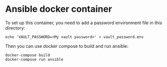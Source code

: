 # Ansible docker container      

To set up this container, you need to add a password environment file in this directory:

```
echo 'VAULT_PASSWORD=<My vault password>' > vault_password.env
```

Then you can use docker compose to build and run ansible:

```
docker-compose build 
docker-compose run ansible
```

